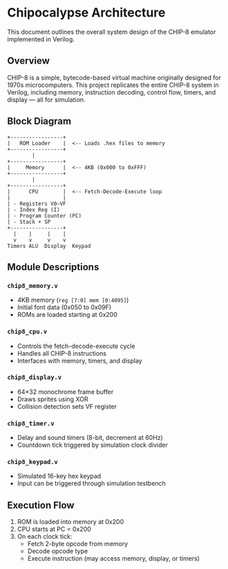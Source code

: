 # Chipocalypse Architecture

This document outlines the overall system design of the CHIP-8 emulator implemented in Verilog.

## Overview

CHIP-8 is a simple, bytecode-based virtual machine originally designed for 1970s microcomputers. This project replicates the entire CHIP-8 system in Verilog, including memory, instruction decoding, control flow, timers, and display — all for simulation.

## Block Diagram

    +-----------------+
    |   ROM Loader    |  <-- Loads .hex files to memory
    +-----------------+
            |
    +-----------------+
    |     Memory      |  <-- 4KB (0x000 to 0xFFF)
    +-----------------+
            |
    +-----------------+
    |      CPU        |  <-- Fetch-Decode-Execute loop
    |                 |
    | - Registers V0–VF
    | - Index Reg (I)
    | - Program Counter (PC)
    | - Stack + SP
    +-----------------+
      |    |     |    |
      v    v     v    v
    Timers ALU  Display  Keypad


## Module Descriptions

### `chip8_memory.v`
- 4KB memory (`reg [7:0] mem [0:4095]`)
- Initial font data (0x050 to 0x09F)
- ROMs are loaded starting at 0x200

### `chip8_cpu.v`
- Controls the fetch-decode-execute cycle
- Handles all CHIP-8 instructions
- Interfaces with memory, timers, and display

### `chip8_display.v`
- 64×32 monochrome frame buffer
- Draws sprites using XOR
- Collision detection sets VF register

### `chip8_timer.v`
- Delay and sound timers (8-bit, decrement at 60Hz)
- Countdown tick triggered by simulation clock divider

### `chip8_keypad.v`
- Simulated 16-key hex keypad
- Input can be triggered through simulation testbench

## Execution Flow

1. ROM is loaded into memory at 0x200
2. CPU starts at PC = 0x200
3. On each clock tick:
   - Fetch 2-byte opcode from memory
   - Decode opcode type
   - Execute instruction (may access memory, display, or timers)

